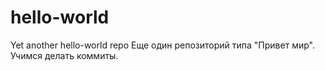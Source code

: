 # hello-world
Yet another hello-world repo
Еще один репозиторий типа "Привет мир".
Учимся делать коммиты.
